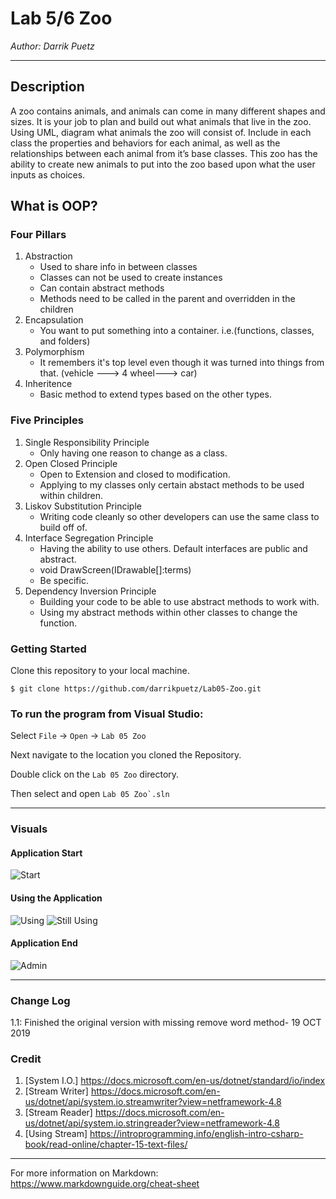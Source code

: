 # Lab 5/6 Zoo

*Author: Darrik Puetz*

----

## Description

A zoo contains animals, and animals can come in many different shapes and sizes. It is your job to plan and build out what animals that live in the zoo.
Using UML, diagram what animals the zoo will consist of. Include in each class the properties and behaviors for each animal, as well as the relationships between each animal from it’s base classes. This zoo has the ability to create new animals to put into the zoo based upon what the user inputs as choices.

## What is OOP?
### Four Pillars
1. Abstraction
    - Used to share info in between classes
	- Classes can not be used to create instances
	- Can contain abstract methods
	- Methods need to be called in the parent and overridden in the children
2. Encapsulation
    - You want to put something into a container. i.e.(functions, classes, and folders)
3. Polymorphism
    - It remembers it's top level even though it was turned into things from that. (vehicle ---> 4 wheel---> car)
4. Inheritence
    - Basic method to extend types based on the other types.
### Five Principles
1. Single Responsibility Principle
    - Only having one reason to change as a class.
2. Open Closed Principle
    - Open to Extension and closed to modification.
    - Applying to my classes only certain abstact methods to be used within children.
3. Liskov Substitution Principle
    - Writing code cleanly so other developers can use the same class to build off of.
4. Interface Segregation Principle
    - Having the ability to use others. Default interfaces are public and abstract.
    - void DrawScreen(IDrawable[]:terms)
    - Be specific.
5. Dependency Inversion Principle
    - Building your code to be able to use abstract methods to work with.
    - Using my abstract methods within other classes to change the function. 

### Getting Started
Clone this repository to your local machine.

```
$ git clone https://github.com/darrikpuetz/Lab05-Zoo.git
```

### To run the program from Visual Studio:
Select ```File``` -> ```Open``` -> ```Lab 05 Zoo```

Next navigate to the location you cloned the Repository.

Double click on the ```Lab 05 Zoo``` directory.

Then select and open ```Lab 05 Zoo`.sln```

---


### Visuals

#### Application Start
![Start](https://via.placeholder.com/750x500)
#### Using the Application
![Using](https://via.placeholder.com/750x500)
![Still Using](https://via.placeholder.com/750x500)
#### Application End
![Admin](https://via.placeholder.com/750x500)

---

### Change Log
1.1: Finished the original version with missing remove word method- 19 OCT 2019  

### Credit 
1. [System I.O.] https://docs.microsoft.com/en-us/dotnet/standard/io/index
2. [Stream Writer] https://docs.microsoft.com/en-us/dotnet/api/system.io.streamwriter?view=netframework-4.8
3. [Stream Reader] https://docs.microsoft.com/en-us/dotnet/api/system.io.stringreader?view=netframework-4.8
4. [Using Stream] https://introprogramming.info/english-intro-csharp-book/read-online/chapter-15-text-files/




------------------------------
For more information on Markdown: https://www.markdownguide.org/cheat-sheet